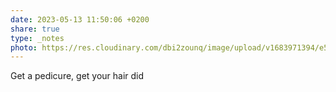 ```yaml
---
date: 2023-05-13 11:50:06 +0200
share: true
type: _notes
photo: https://res.cloudinary.com/dbi2zounq/image/upload/v1683971394/e5tcbre7fxxwauqdybdd.jpg
---
```

Get a pedicure, get your hair did
